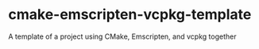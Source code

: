 # cmake-emscripten-vcpkg-template
 A template of a project using CMake, Emscripten, and vcpkg together
